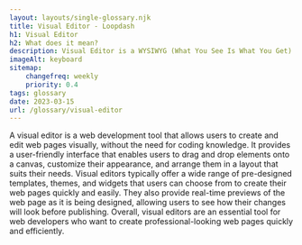 ```yaml
--- 
layout: layouts/single-glossary.njk
title: Visual Editor - Loopdash
h1: Visual Editor
h2: What does it mean?
description: Visual Editor is a WYSIWYG (What You See Is What You Get) editor in WordPress that allows users to create and edit content visually without needing to know HTML or CSS.
imageAlt: keyboard
sitemap:
	changefreq: weekly
	priority: 0.4
tags: glossary
date: 2023-03-15
url: /glossary/visual-editor
---
```


A visual editor is a web development tool that allows users to create and edit web pages visually, without the need for coding knowledge. It provides a user-friendly interface that enables users to drag and drop elements onto a canvas, customize their appearance, and arrange them in a layout that suits their needs. Visual editors typically offer a wide range of pre-designed templates, themes, and widgets that users can choose from to create their web pages quickly and easily. They also provide real-time previews of the web page as it is being designed, allowing users to see how their changes will look before publishing. Overall, visual editors are an essential tool for web developers who want to create professional-looking web pages quickly and efficiently.
